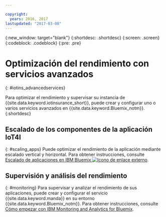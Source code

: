 ```yaml
---

copyright:
  years: 2016, 2017
lastupdated: "2017-03-08"
---
```


<!-- Common attributes used in the template are defined as follows: -->
{:new_window: target="blank"}
{:shortdesc: .shortdesc}
{:screen: .screen}
{:codeblock: .codeblock}
{:pre: .pre}



<!-- {{site.data.keyword.iotinsurance_full}}  {{site.data.keyword.iotinsurance_short}}  -->


# Optimización del rendimiento con servicios avanzados
{: #iotins_advancedservices}


Para optimizar el rendimiento y supervisar su instancia de {{site.data.keyword.iotinsurance_short}}, puede crear y configurar uno o varios servicios avanzados en {{site.data.keyword.Bluemix_notm}}.
{:shortdesc}

## Escalado de los componentes de la aplicación IoT4I
{: #scaling_apps}
Puede optimizar el rendimiento de la aplicación mediante escalado vertical y horizontal. Para obtener instrucciones, consulte [Escalado de aplicaciones en IBM Bluemix ![Icono de enlace externo](../../icons/launch-glyph.svg)](http://www.ibm.com/developerworks/cloud/library/cl-bluemix-autoscale/).

## Supervisión y análisis del rendimiento
{: #monitoring}
Para supervisar y analizar el rendimiento de sus aplicaciones, puede crear y configurar el servicio {{site.data.keyword.manda}} en su entorno {{site.data.keyword.Bluemix_notm}}. Para obtener instrucciones, consulte [Cómo empezar con IBM Monitoring and Analytics for Bluemix](../monana/index.html#gettingstartedtemplate).

<!-- ### Monitoring logging information with Logmet

https://console.ng.bluemix.net/docs/services/MessageHub/index.html#messagehub072
-->

<!--
### Monitoring with New Relic
For additional monitoring, you can use New Relic, a third-party service that provides monitoring metrics for your application. For instructions to create the New Relic service in your {{site.data.keyword.Bluemix_notm}} environment, see [Using New Relic](https://console.ng.bluemix.net/docs/runtimes/liberty/newRelic.html).
-->
